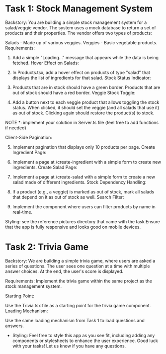 # Task 1: Stock Management System
Backstory:
You are building a simple stock management system for a salad/veggie vendor. The system uses a mock database to return a set of products and their properties. The vendor offers two types of products:

Salads - Made up of various veggies.
Veggies - Basic vegetable products.
Requirements:
 

1. Add a simple "Loading..." message that appears while the data is being fetched.
Hover Effect on Salads:

2. In Products.tsx, add a hover effect on products of type "salad" that displays the list of ingredients for that salad.
Stock Status Indicator:

3. Products that are in stock should have a green border.
Products that are out of stock should have a red border.
Veggie Stock Toggle:

4. Add a button next to each veggie product that allows toggling the stock status.
When clicked, it should set the veggie (and all salads that use it) as out of stock.
Clicking again should restore the product(s) to stock.

NOTE *: implement your solution in Server.ts file (feel free to add functions if needed)


Client-Side Pagination:

5. Implement pagination that displays only 10 products per page.
Create Ingredient Page:

6. Implement a page at /create-ingredient with a simple form to create new ingredients.
Create Salad Page:

7. Implement a page at /create-salad with a simple form to create a new salad made of different ingredients.
Stock Dependency Handling:

8. If a product (e.g., a veggie) is marked as out of stock, mark all salads that depend on it as out of stock as well.
Search Filter:

9. Implement the <SearchFilter /> component where users can filter products by name in real-time.

Styling:
see the reference pictures directory that came with the task
Ensure that the app is fully responsive and looks good on mobile devices.

# Task 2: Trivia Game
Backstory:
We are building a simple trivia game, where users are asked a series of questions. The user sees one question at a time with multiple answer choices. At the end, the user's score is displayed.

Requirements:
Implement the trivia game within the same project as the stock management system.

Starting Point:

Use the Trivia.tsx file as a starting point for the trivia game component.
Loading Mechanism:

Use the same loading mechanism from Task 1 to load questions and answers.
* Styling:
Feel free to style this app as you see fit, including adding any components or stylesheets to enhance the user experience.
Good luck with your tasks! Let us know if you have any questions.